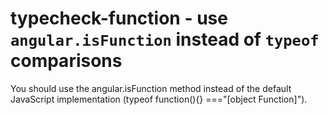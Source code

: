# typecheck-function - use `angular.isFunction` instead of `typeof` comparisons

You should use the angular.isFunction method instead of the default JavaScript implementation (typeof function(){} ==="[object Function]").
